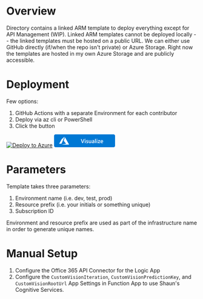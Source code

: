 # Overview
Directory contains a linked ARM template to deploy everything except for API Management (WIP). 
Linked ARM templates cannot be deployed locally -- the linked templates must be hosted on a public URL. 
We can either use GitHub directly (if/when the repo isn't private) or Azure Storage. Right now the templates are hosted in my own Azure Storage and are publicly accessible.

# Deployment
Few options:
1. GitHub Actions with a separate Environment for each contributor
2. Deploy via az cli or PowerShell
3. Click the button

[![Deploy to Azure](https://aka.ms/deploytoazurebutton)](https://portal.azure.com/#create/Microsoft.Template/uri/https%3A%2F%2Fraw.githubusercontent.com%2Fmullis623%2FiPaaSDemo%2Fmain%2FInfrastructure%2FArmTemplates%2FdeployTemplate.json)
<a href="http://armviz.io/#/?load=https%3A%2F%2Fpythondjangodemo.blob.core.windows.net%2Fazuretemplates%2FdeployTemplate.json" target="_blank">
    <img src="https://raw.githubusercontent.com/Azure/azure-quickstart-templates/master/1-CONTRIBUTION-GUIDE/images/visualizebutton.png"/>
</a>


# Parameters
Template takes three parameters:
1. Environment name (i.e. dev, test, prod)
2. Resource prefix (i.e. your initials or something unique)
3. Subscription ID

Environment and resource prefix are used as part of the infrastructure name in order to generate unique names.

# Manual Setup
1. Configure the Office 365 API Connector for the Logic App
2. Configure the `CustomVisionIteration`, `CustomVisionPredictionKey`, and `CustomVisionRootUrl` App Settings in Function App to use Shaun's Cognitive Services.
